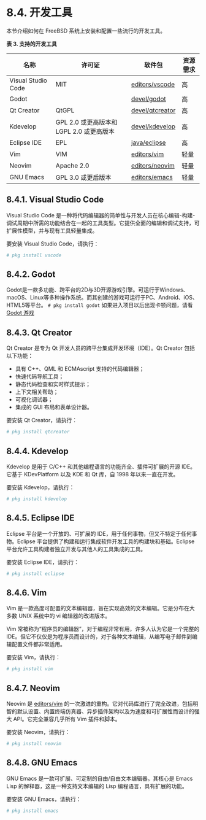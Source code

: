 # 8.4. 开发工具


本节介绍如何在 FreeBSD 系统上安装和配置一些流行的开发工具。

**表 3. 支持的开发工具**

| 名称               | 许可证                      | 软件包        | 资源需求 |
| ------------------ | ------------------- | ---------- | -------- |
| Visual Studio Code | MIT                                      | [editors/vscode](https://cgit.freebsd.org/ports/tree/editors/vscode/)     | 高       |
| Godot              |                                          | [devel/godot](https://godotengine.org/)                                   | 高       |
| Qt Creator         | QtGPL                                    | [devel/qtcreator](https://cgit.freebsd.org/ports/tree/devel/qtcreator/)   | 高       |
| Kdevelop           | GPL 2.0 或更高版本和 LGPL 2.0 或更高版本     | [devel/kdevelop](https://cgit.freebsd.org/ports/tree/devel/kdevelop/)     | 高       |
| Eclipse IDE        | EPL                                      | [java/eclipse](https://cgit.freebsd.org/ports/tree/java/eclipse/)          | 高       |
| Vim                | VIM                                      | [editors/vim](https://cgit.freebsd.org/ports/tree/editors/vim/)            | 轻量     |
| Neovim             | Apache 2.0                               | [editors/neovim](https://cgit.freebsd.org/ports/tree/editors/neovim/)      | 轻量     |
| GNU Emacs          | GPL 3.0 或更后版本                         | [editors/emacs](https://cgit.freebsd.org/ports/tree/editors/emacs/)        | 轻量     |

## 8.4.1. Visual Studio Code

Visual Studio Code 是一种将代码编辑器的简单性与开发人员在核心编辑-构建-调试周期中所需的功能结合在一起的工具类型。它提供全面的编辑和调试支持，可扩展性模型，并与现有工具轻量集成。

要安装 Visual Studio Code，请执行：

```bash
# pkg install vscode
```

## 8.4.2. Godot

Godot是一款多功能、跨平台的2D与3D开源游戏引擎。可运行于Windows、macOS、Linux等多种操作系统。而其创建的游戏可运行于PC、Android、iOS、HTML5等平台。
```# pkg install godot```
如果进入项目以后出现卡顿问题，请看[Godot 游戏](https://book.bsdcn.org/di-20-zhang-yu-le-yu-jiao-yu/di-20.1-jie-you-xi#godot-you-xi)

## 8.4.3. Qt Creator

Qt Creator 是专为 Qt 开发人员的跨平台集成开发环境（IDE）。Qt Creator 包括以下功能：

- 具有 C++、QML 和 ECMAscript 支持的代码编辑器；
- 快速代码导航工具；
- 静态代码检查和实时样式提示；
- 上下文相关帮助；
- 可视化调试器；
- 集成的 GUI 布局和表单设计器。

要安装 Qt Creator，请执行：

```bash
# pkg install qtcreator
```

## 8.4.4. Kdevelop

Kdevelop 是用于 C/C++ 和其他编程语言的功能齐全、插件可扩展的开源 IDE。它基于 KDevPlatform 以及 KDE 和 Qt 库，自 1998 年以来一直在开发。

要安装 Kdevelop，请执行：

```bash
# pkg install kdevelop
```

## 8.4.5. Eclipse IDE

Eclipse 平台是一个开放的、可扩展的 IDE，用于任何事物，但又不特定于任何事物。Eclipse 平台提供了构建和运行集成软件开发工具的构建块和基础。Eclipse 平台允许工具构建者独立开发与其他人的工具集成的工具。

要安装 Eclipse IDE，请执行：

```bash
# pkg install eclipse
```

## 8.4.6. Vim

Vim 是一款高度可配置的文本编辑器，旨在实现高效的文本编辑。它是分布在大多数 UNIX 系统中的 vi 编辑器的改进版本。

Vim 常被称为“程序员的编辑器”，对于编程非常有用，许多人认为它是一个完整的 IDE。但它不仅仅是为程序员而设计的，对于各种文本编辑，从编写电子邮件到编辑配置文件都非常适用。

要安装 Vim，请执行：

```bash
# pkg install vim
```

## 8.4.7. Neovim

Neovim 是 [editors/vim](https://cgit.freebsd.org/ports/tree/editors/vim/) 的一次激进的重构。它对代码库进行了完全改进，包括明智的默认设置、内置终端仿真器、异步插件架构以及为速度和可扩展性而设计的强大 API。它完全兼容几乎所有 Vim 插件和脚本。

要安装 Neovim，请执行：

```bash
# pkg install neovim
```

## 8.4.8. GNU Emacs

GNU Emacs 是一款可扩展、可定制的自由/自由文本编辑器。其核心是 Emacs Lisp 的解释器，这是一种支持文本编辑的 Lisp 编程语言，具有扩展的功能。

要安装 GNU Emacs，请执行：

```bash
# pkg install emacs
```
